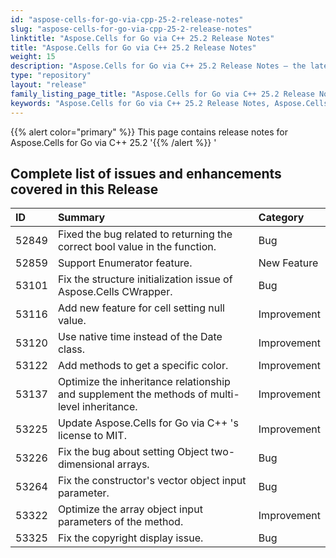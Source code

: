 ```yaml
---
id: "aspose-cells-for-go-via-cpp-25-2-release-notes"
slug: "aspose-cells-for-go-via-cpp-25-2-release-notes"
linktitle: "Aspose.Cells for Go via C++ 25.2 Release Notes"
title: "Aspose.Cells for Go via C++ 25.2 Release Notes"
weight: 15
description: "Aspose.Cells for Go via C++ 25.2 Release Notes – the latest enhancements, new features, and fixes."
type: "repository"
layout: "release"
family_listing_page_title: "Aspose.Cells for Go via C++ 25.2 Release Notes"
keywords: "Aspose.Cells for Go via C++ 25.2 Release Notes, Aspose.Cells for Go via C++ 25.2 updates and fixes"
---
```


{{% alert color="primary" %}}
This page contains release notes for Aspose.Cells for Go via C++ 25.2
'{{% /alert %}} '

## **Complete list of issues and enhancements covered in this Release**

|**ID**|**Summary**|**Category**|
| :- | :- | :- |
| 52849 | Fixed the bug related to returning the correct bool value in the function. | Bug |
| 52859 | Support Enumerator feature. | New Feature |
| 53101 | Fix the structure initialization issue of Aspose.Cells CWrapper. | Bug |
| 53116 | Add new feature for cell setting null value. | Improvement |
| 53120 | Use native time instead of the Date class. | Improvement |
| 53122 | Add methods to get a specific color. | Improvement |
| 53137 | Optimize the inheritance relationship and supplement the methods of multi-level inheritance. | Improvement |
| 53225 | Update Aspose.Cells for Go via C++ 's license to MIT. | Improvement |
| 53226 | Fix the bug about setting  Object two-dimensional arrays. | Bug |
| 53264 | Fix the constructor's vector object input parameter. | Bug |
| 53322 | Optimize the array object input parameters of the method. | Improvement |
| 53325 | Fix the copyright display issue. | Bug |
